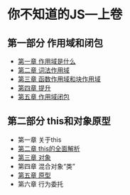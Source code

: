 # 你不知道的JS—上卷

## 第一部分 作用域和闭包

- [第一章 作用域是什么](1.1.md)
- [第二章 词法作用域](1.2.md)
- [第三章 函数作用域和块作用域](1.3.md)
- [第四章 提升](1.4.md)
- [第五章 作用域闭包](1.5.md)
## 第二部分 this和对象原型

- 第一章 关于this
- [第二章 this的全面解析](ch2.md)
- [第三章 对象](ch3.md)
- 第四章 混合对象“类”
- [第五章 原型](ch5.md)
- 第六章 行为委托